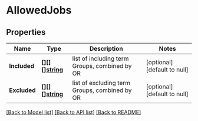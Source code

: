 # AllowedJobs

## Properties
Name | Type | Description | Notes
------------ | ------------- | ------------- | -------------
**Included** | [**[][][]string**](array.md) | list of including term Groups, combined by OR | [optional] [default to null]
**Excluded** | [**[][][]string**](array.md) | list of excluding term Groups, combined by OR | [optional] [default to null]

[[Back to Model list]](../README.md#documentation-for-models) [[Back to API list]](../README.md#documentation-for-api-endpoints) [[Back to README]](../README.md)

